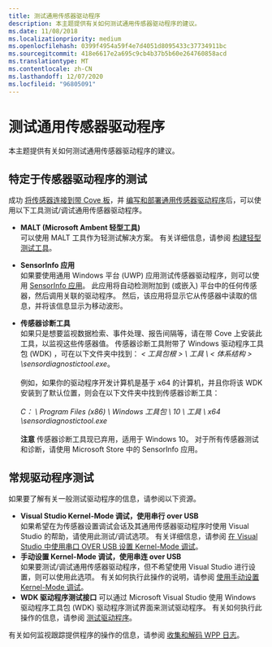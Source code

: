 ```yaml
---
title: 测试通用传感器驱动程序
description: 本主题提供有关如何测试通用传感器驱动程序的建议。
ms.date: 11/08/2018
ms.localizationpriority: medium
ms.openlocfilehash: 0399f4954a59f4e7d4051d8095433c37734911bc
ms.sourcegitcommit: 418e6617e2a695c9cb4b37b5b60e264760858acd
ms.translationtype: MT
ms.contentlocale: zh-CN
ms.lasthandoff: 12/07/2020
ms.locfileid: "96805091"
---
```

# <a name="test-your-universal-sensor-driver"></a>测试通用传感器驱动程序

本主题提供有关如何测试通用传感器驱动程序的建议。

## <a name="sensor-driver-specific-testing"></a>特定于传感器驱动程序的测试

成功 [将传感器连接到带 Cove 板](connect-your-sensor-to-the-sharks-cove-board.md)，并 [编写和部署通用传感器驱动程序](write-and-deploy-your-universal-sensor-driver.md)后，可以使用以下工具测试/调试通用传感器驱动程序。

-   **MALT (Microsoft Ambent 轻型工具)** <br/>可以使用 MALT 工具作为轻测试解决方案。 有关详细信息，请参阅 [构建轻型测试工具](testing-MALT-building-a-light-testing-tool.md)。

-   **SensorInfo 应用** <br/>如果要使用通用 Windows 平台 (UWP) 应用测试传感器驱动程序，则可以使用 [SensorInfo 应用](https://www.microsoft.com/store/appid/95015d9e-2116-44b8-9d3c-15c7b8753086)。 此应用将自动检测附加到 (或嵌入) 平台中的任何传感器，然后调用关联的驱动程序。 然后，该应用将显示它从传感器中读取的信息，并将该信息显示为移动波形。

-   **传感器诊断工具** <br/>如果只是想要监视数据检索、事件处理、报告间隔等，请在带 Cove 上安装此工具，以监视这些传感器值。 传感器诊断工具附带了 Windows 驱动程序工具包 (WDK) ，可在以下文件夹中找到： *&lt; 工具包根 &gt; \\ 工具 \\ &lt; 体系结构 &gt; \\sensordiagnostictool.exe*。 <br/><br/>例如，如果你的驱动程序开发计算机是基于 x64 的计算机，并且你将该 WDK 安装到了默认位置，则会在以下文件夹中找到传感器诊断工具：<br/><br/>*C： \\ Program Files (x86) \\ Windows 工具包 \\ 10 \\ 工具 \\ x64 \\sensordiagnostictool.exe* <br/><br/>**注意**  传感器诊断工具现已弃用，适用于 Windows 10。 对于所有传感器测试和诊断，请使用 Microsoft Store 中的 SensorInfo 应用。

## <a name="general-driver-testing"></a>常规驱动程序测试

如果要了解有关一般测试驱动程序的信息，请参阅以下资源。

-   **Visual Studio Kernel-Mode 调试，使用串行 over USB**
    <br/>如果希望在为传感器设置调试会话及其通用传感器驱动程序时使用 Visual Studio 的帮助，请使用此测试/调试选项。 有关详细信息，请参阅 [在 Visual Studio 中使用串口 OVER USB 设置 Kernel-Mode 调试](../debugger/setting-up-kernel-mode-debugging-using-serial-over-usb-in-visual-studio.md)。
-   **手动设置 Kernel-Mode 调试，使用串连 over USB**
    <br/>如果要测试/调试通用传感器驱动程序，但不希望使用 Visual Studio 进行设置，则可以使用此选项。 有关如何执行此操作的说明，请参阅 [使用手动设置 Kernel-Mode 调试](../debugger/setting-up-a-usb-3-0-debug-cable-connection.md)。
-   **WDK 驱动程序测试接口** 可以通过 Microsoft Visual Studio 使用 Windows 驱动程序工具包 (WDK) 驱动程序测试界面来测试驱动程序。 有关如何执行此操作的信息，请参阅 [测试驱动程序](../develop/testing-a-driver.md)。

有关如何监视跟踪提供程序的操作的信息，请参阅 [收集和解码 WPP 日志](collecting-and-decoding-wpp-logs.md)。
